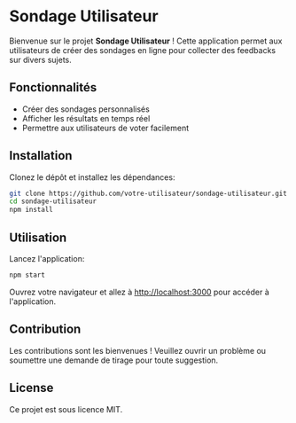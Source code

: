 # Sondage Utilisateur

Bienvenue sur le projet **Sondage Utilisateur** ! Cette application permet aux utilisateurs de créer des sondages en ligne pour collecter des feedbacks sur divers sujets.

## Fonctionnalités
- Créer des sondages personnalisés
- Afficher les résultats en temps réel
- Permettre aux utilisateurs de voter facilement

## Installation
Clonez le dépôt et installez les dépendances:
```bash
git clone https://github.com/votre-utilisateur/sondage-utilisateur.git
cd sondage-utilisateur
npm install
```

## Utilisation
Lancez l'application:
```bash
npm start
```
Ouvrez votre navigateur et allez à [http://localhost:3000](http://localhost:3000) pour accéder à l'application.

## Contribution
Les contributions sont les bienvenues ! Veuillez ouvrir un problème ou soumettre une demande de tirage pour toute suggestion.

## License
Ce projet est sous licence MIT.